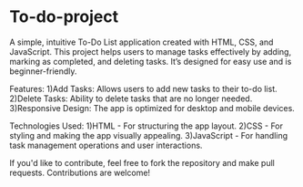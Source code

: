 # To-do-project

A simple, intuitive To-Do List application created with HTML, CSS, and JavaScript. This project helps users to manage tasks effectively by adding, marking as completed, and deleting tasks. It’s designed for easy use and is beginner-friendly.

Features:
1)Add Tasks: Allows users to add new tasks to their to-do list.
2)Delete Tasks: Ability to delete tasks that are no longer needed.
3)Responsive Design: The app is optimized for desktop and mobile devices.

Technologies Used:
1)HTML - For structuring the app layout.
2)CSS - For styling and making the app visually appealing.
3)JavaScript - For handling task management operations and user interactions.

If you'd like to contribute, feel free to fork the repository and make pull requests. Contributions are welcome!
